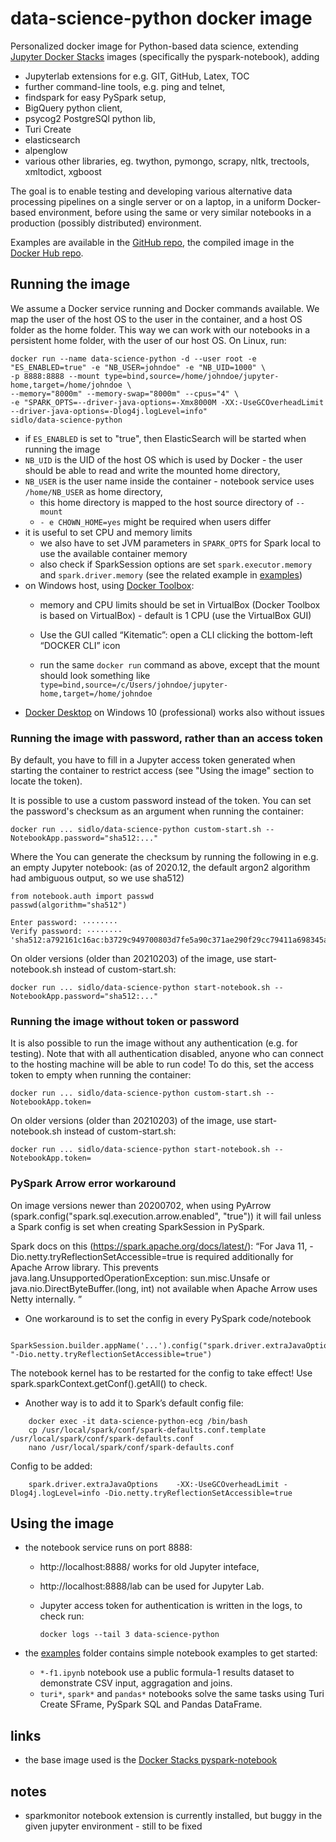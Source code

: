 # data-science-python docker image

Personalized docker image for Python-based data science, extending [Jupyter Docker Stacks](https://github.com/jupyter/docker-stacks) images (specifically the pyspark-notebook), adding
* Jupyterlab extensions for e.g. GIT, GitHub, Latex, TOC 
* further command-line tools, e.g. ping and telnet,
* findspark for easy PySpark setup,
* BigQuery python client,
* psycog2 PostgreSQl python lib,
* Turi Create
* elasticsearch
* alpenglow
* various other libraries, eg. twython, pymongo, scrapy, nltk, trectools, xmltodict, xgboost

The goal is to enable testing and developing various alternative data processing pipelines on a single server or on a laptop, in a uniform Docker-based environment, before using the same or very 
similar notebooks in a production (possibly distributed) environment. 

Examples are available in the [GitHub repo](https://github.com/sidlo/docker-stacks), the compiled image in the [Docker Hub repo](https://hub.docker.com/r/sidlo/data-science-python).

## Running the image

We assume a Docker service running and Docker commands available. We map the user of the host OS to the user in the container, and a host OS folder as the home folder. This way we can work with our notebooks in a persistent home folder, with the user of our host OS. On Linux, run: 

    docker run --name data-science-python -d --user root -e "ES_ENABLED=true" -e "NB_USER=johndoe" -e "NB_UID=1000" \
    -p 8888:8888 --mount type=bind,source=/home/johndoe/jupyter-home,target=/home/johndoe \
    --memory="8000m" --memory-swap="8000m" --cpus="4" \
    -e "SPARK_OPTS=--driver-java-options=-Xmx8000M -XX:-UseGCOverheadLimit --driver-java-options=-Dlog4j.logLevel=info"
    sidlo/data-science-python

- if `ES_ENABLED` is set to "true", then ElasticSearch will be started when running the image
- `NB_UID` is the UID of the host OS which is used by Docker - the user should be able to read and write the mounted home directory,
- `NB_USER` is the user name inside the container - notebook service uses `/home/NB_USER` as home directory,
   - this home directory is mapped to the host source directory of `--mount`
   - `- e CHOWN_HOME=yes` might be required when users differ
- it is useful to set CPU and memory limits
   - we also have to set JVM parameters in `SPARK_OPTS` for Spark local to use the available container memory
   - also check if SparkSession options are set `spark.executor.memory` and `spark.driver.memory` (see the related example in [examples](https://github.com/sidlo/docker-stacks/examples))
- on Windows host, using [Docker Toolbox](https://docs.docker.com/toolbox/overview/): 
  - memory and CPU limits should be set in VirtualBox (Docker Toolbox is based on VirtualBox) - default is 1 CPU (use the VirtualBox GUI)

  - Use the GUI called “Kitematic”: open a CLI clicking the bottom-left “DOCKER CLI” icon
  - run the same `docker run` command as above, except that the mount should look something like 
  `type=bind,source=/c/Users/johndoe/jupyter-home,target=/home/johndoe`
- [Docker Desktop](https://www.docker.com/products/docker-desktop) on Windows 10 (professional) works also without issues

### Running the image with password, rather than an access token

By default, you have to fill in a Jupyter access token generated when starting the container to restrict access (see "Using the image" section to locate the token).

It is possible to use a custom password instead of the token. You can set the password's checksum as an argument when running the container:

    docker run ... sidlo/data-science-python custom-start.sh --NotebookApp.password="sha512:..."

Where the You can generate the checksum by running the following in e.g. an empty Jupyter notebook: (as of 2020.12, the default argon2 algorithm had ambiguous output, so we use sha512)

    from notebook.auth import passwd
    passwd(algorithm="sha512")

    Enter password: ········
    Verify password: ········
    'sha512:a792161c16ac:b3729c949700803d7fe5a90c371ae290f29cc79411a698345ad330acc262a97646ee5f674deea71cf6a52ec75c3c21f5943222dd1f6f6384d8c5ae87d8531d4a'

On older versions (older than 20210203) of the image, use start-notebook.sh instead of custom-start.sh:

    docker run ... sidlo/data-science-python start-notebook.sh --NotebookApp.password="sha512:..."

### Running the image without token or password

It is also possible to run the image without any authentication (e.g. for testing). Note that with all authentication disabled, anyone who can connect to the hosting machine will be able to run code! To do this, set the access token to empty when running the container:

    docker run ... sidlo/data-science-python custom-start.sh --NotebookApp.token=

On older versions (older than 20210203) of the image, use start-notebook.sh instead of custom-start.sh:

    docker run ... sidlo/data-science-python start-notebook.sh --NotebookApp.token=

### PySpark Arrow error workaround

On image versions newer than 20200702, when using PyArrow (spark.config("spark.sql.execution.arrow.enabled", "true")) it will fail unless a Spark config is set when creating SparkSession in PySpark.

Spark docs on this (https://spark.apache.org/docs/latest/):
“For Java 11, -Dio.netty.tryReflectionSetAccessible=true is required additionally for Apache Arrow library. This prevents java.lang.UnsupportedOperationException: sun.misc.Unsafe or java.nio.DirectByteBuffer.(long, int) not available when Apache Arrow uses Netty internally. ”

- One workaround is to set the config in every PySpark code/notebook
```
    SparkSession.builder.appName('...').config("spark.driver.extraJavaOptions", "-Dio.netty.tryReflectionSetAccessible=true")
```
  The notebook kernel has to be restarted for the config to take effect!
  Use spark.sparkContext.getConf().getAll() to check.

- Another way is to add it to Spark’s default config file:
```
    docker exec -it data-science-python-ecg /bin/bash
    cp /usr/local/spark/conf/spark-defaults.conf.template /usr/local/spark/conf/spark-defaults.conf
    nano /usr/local/spark/conf/spark-defaults.conf
```
  Config to be added:
```
    spark.driver.extraJavaOptions    -XX:-UseGCOverheadLimit -Dlog4j.logLevel=info -Dio.netty.tryReflectionSetAccessible=true
```

## Using the image
- the notebook service runs on port 8888: 
  - http://localhost:8888/ works for old Jupyter inteface,
  - http://localhost:8888/lab can be used for Jupyter Lab. 
  - Jupyter access token for authentication is written in the logs, to check run: 
  
    `docker logs --tail 3 data-science-python`

- the [examples](https://github.com/sidlo/docker-stacks/examples) folder contains simple notebook examples to get started: 
  - `*-f1.ipynb` notebook use a public formula-1 results dataset to demonstrate CSV input, aggragation and joins.
  - `turi*`, `spark*` and `pandas*` notebooks solve the same tasks using Turi Create SFrame, PySpark SQL and Pandas DataFrame.

## links
- the base image used is the [Docker Stacks pyspark-notebook](https://github.com/jupyter/docker-stacks/tree/master/pyspark-notebook)

## notes 
- sparkmonitor notebook extension is currently installed, but buggy in the given jupyter environment - still to be fixed 

